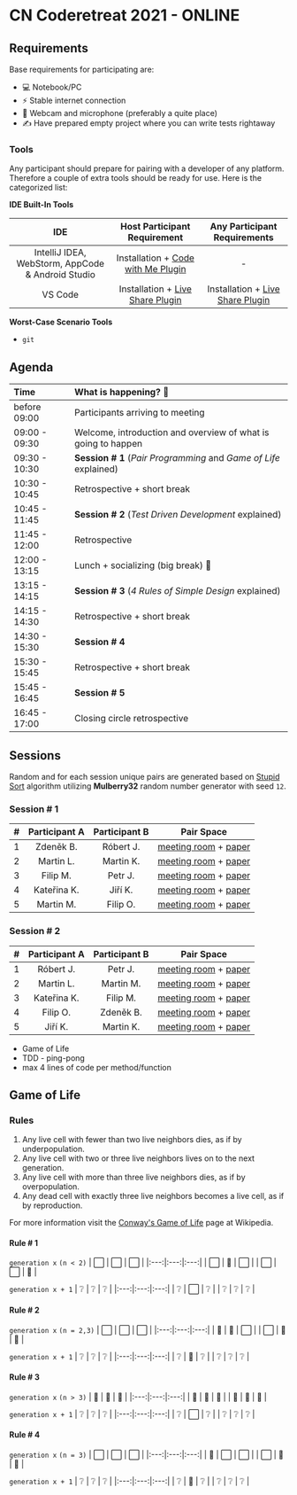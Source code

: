 # CN Coderetreat 2021 - ONLINE

## Requirements

Base requirements for participating are:

- 💻 Notebook/PC
- ⚡ Stable internet connection
- 🎥 Webcam and microphone (preferably a quite place)
- ✍️ Have prepared empty project where you can write tests rightaway

### Tools

Any participant should prepare for pairing with a developer of any platform. Therefore a couple of extra tools should be ready for use. Here is the categorized list:

**IDE Built-In Tools**

| IDE | Host Participant Requirement | Any Participant Requirements |
|:---:|:----:|:-----:|
|IntelliJ IDEA, WebStorm, AppCode & Android Studio | Installation + [Code with Me Plugin](https://plugins.jetbrains.com/plugin/14896-code-with-me) | - |
| VS Code | Installation + [Live Share Plugin](https://marketplace.visualstudio.com/items?itemName=MS-vsliveshare.vsliveshare) | Installation + [Live Share Plugin](https://marketplace.visualstudio.com/items?itemName=MS-vsliveshare.vsliveshare) |

**Worst-Case Scenario Tools**

- `git`

## Agenda

| Time          | What is happening? 🤔 | 
|:--------------|:----------------------|
| before 09:00  | Participants arriving to meeting |
| 09:00 - 09:30 | Welcome, introduction and overview of what is going to happen |
| 09:30 - 10:30 | **Session # 1** (_Pair Programming_ and _Game of Life_ explained) |
| 10:30 - 10:45 | Retrospective + short break |
| 10:45 - 11:45 | **Session # 2** (_Test Driven Development_ explained)|
| 11:45 - 12:00 | Retrospective |
| 12:00 - 13:15 | Lunch + socializing (big break) 🍕 |
| 13:15 - 14:15 | **Session # 3** (_4 Rules of Simple Design_ explained) |
| 14:15 - 14:30 | Retrospective + short break |
| 14:30 - 15:30 | **Session # 4** |
| 15:30 - 15:45 | Retrospective + short break |
| 15:45 - 16:45 | **Session # 5** |
| 16:45 - 17:00 | Closing circle retrospective |

## Sessions

Random and for each session unique pairs are generated based on [Stupid Sort](https://en.wikipedia.org/wiki/Stupid_sort) algorithm utilizing **Mulberry32** random number generator with seed `12`.


### Session # 1

|       #       | Participant A | Participant B | Pair Space |
| :-----------: | :-----------: |:-------------:| :---------:|
| 1 | Zdeněk B. | Róbert J. | [meeting room](https://hangouts.google.com/call/Z4bgiI56eIARj9BGypxyACEI?no_rd) + [paper](https://onthesamepage.online/CN-CODERETREAT-2021-1-0-1639469600536) |
| 2 | Martin L. | Martin K. | [meeting room](https://hangouts.google.com/call/Z7StD6iLyPMNMn3GNl24ACEI?no_rd) + [paper](https://onthesamepage.online/CN-CODERETREAT-2021-1-1-1639469600536) |
| 3 | Filip M. | Petr J. | [meeting room](https://hangouts.google.com/call/Sby41nQmIvpfRpQEektWACEI?no_rd) + [paper](https://onthesamepage.online/CN-CODERETREAT-2021-1-2-1639469600536) |
| 4 | Kateřina K. | Jiří K. | [meeting room](https://hangouts.google.com/call/O33OXx57WIobEoYi_61EACEI?no_rd) + [paper](https://onthesamepage.online/CN-CODERETREAT-2021-1-3-1639469600536) |
| 5 | Martin M. | Filip O. | [meeting room](https://hangouts.google.com/call/EEW2cquAKJMB0Jb788emACEI?no_rd) + [paper](https://onthesamepage.online/CN-CODERETREAT-2021-1-4-1639469600536) |


### Session # 2

|       #       | Participant A | Participant B | Pair Space |
| :-----------: | :-----------: |:-------------:| :---------:|
| 1 | Róbert J. | Petr J. | [meeting room](https://hangouts.google.com/call/Z4bgiI56eIARj9BGypxyACEI?no_rd) + [paper](https://onthesamepage.online/CN-CODERETREAT-2021-2-0-1639469600536) |
| 2 | Martin L. | Martin M. | [meeting room](https://hangouts.google.com/call/Z7StD6iLyPMNMn3GNl24ACEI?no_rd) + [paper](https://onthesamepage.online/CN-CODERETREAT-2021-2-1-1639469600536) |
| 3 | Kateřina K. | Filip M. | [meeting room](https://hangouts.google.com/call/Sby41nQmIvpfRpQEektWACEI?no_rd) + [paper](https://onthesamepage.online/CN-CODERETREAT-2021-2-2-1639469600536) |
| 4 | Filip O. | Zdeněk B. | [meeting room](https://hangouts.google.com/call/O33OXx57WIobEoYi_61EACEI?no_rd) + [paper](https://onthesamepage.online/CN-CODERETREAT-2021-2-3-1639469600536) |
| 5 | Jiří K. | Martin K. | [meeting room](https://hangouts.google.com/call/EEW2cquAKJMB0Jb788emACEI?no_rd) + [paper](https://onthesamepage.online/CN-CODERETREAT-2021-2-4-1639469600536) |

- Game of Life
- TDD - ping-pong
- max 4 lines of code per method/function

## Game of Life

### Rules

1. Any live cell with fewer than two live neighbors dies, as if by underpopulation.
2. Any live cell with two or three live neighbors lives on to the next generation.
3. Any live cell with more than three live neighbors dies, as if by overpopulation.
4. Any dead cell with exactly three live neighbors becomes a live cell, as if by reproduction.

For more information visit the [Conway's Game of Life](https://en.wikipedia.org/wiki/Conway%27s_Game_of_Life) page at Wikipedia.

#### Rule # 1

`generation x` `(n < 2)`
| ⬜ | ⬜ | ⬜ |
|:---:|:---:|:---:|
| ⬜ | 🦠 | ⬜ |
| ⬜ | ⬜ | 🦠 |

`generation x + 1`
| ❔ | ❔ | ❔ |
|:---:|:---:|:---:|
| ❔ | ⬜ | ❔ |
| ❔ | ❔ | ❔ |

#### Rule # 2

`generation x` `(n = 2,3)`
| ⬜ | ⬜ | ⬜ |
|:---:|:---:|:---:|
| 🦠 | 🦠 | ⬜ |
| ⬜ | 🦠 | 🦠 |

`generation x + 1`
| ❔ | ❔ | ❔ |
|:---:|:---:|:---:|
| ❔ | 🦠 | ❔ |
| ❔ | ❔ | ❔ |

#### Rule # 3

`generation x` `(n > 3)`
| 🦠 | 🦠 | 🦠 |
|:---:|:---:|:---:|
| 🦠 | 🦠 | 🦠 |
| 🦠 | 🦠 | 🦠 |

`generation x + 1`
| ❔ | ❔ | ❔ |
|:---:|:---:|:---:|
| ❔ | ⬜ | ❔ |
| ❔ | ❔ | ❔ |


#### Rule # 4

`generation x` `(n = 3)`
| ⬜ | ⬜ | ⬜ |
|:---:|:---:|:---:|
| 🦠 | ⬜ | ⬜ |
| ⬜ | 🦠 | 🦠 |

`generation x + 1`
| ❔ | ❔ | ❔ |
|:---:|:---:|:---:|
| ❔ | 🦠 | ❔ |
| ❔ | ❔ | ❔ |

